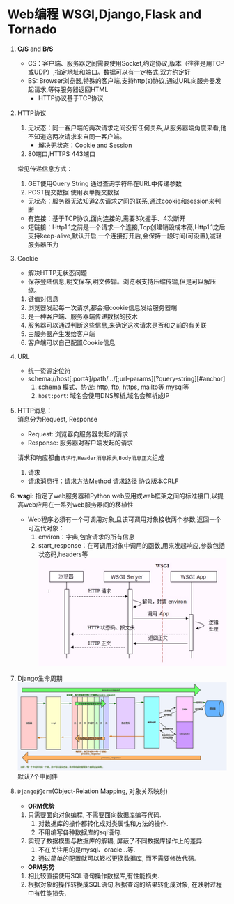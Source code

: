 # **Web编程** WSGI,Django,Flask and Tornado
1. **C/S** and **B/S**
   - CS：客户端、服务器之间需要使用Socket,约定协议,版本（往往是用TCP或UDP）,指定地址和端口。数据可以有一定格式,双方约定好
   - BS: Browser浏览器,特殊的客户端,支持http(s)协议,通过URL向服务器发起请求,等待服务器返回HTML
        - HTTP协议基于TCP协议
2. HTTP协议
    1. 无状态：同一客户端的两次请求之间没有任何关系,从服务器端角度来看,他不知道这两次请求来自同一客户端。
       - 解决无状态：Cookie and Session
    2. 80端口,HTTPS 443端口
    
    常见传递信息方式：
    1. GET使用Query String
        通过查询字符串在URL中传递参数
    2. POST提交数据
        使用表单提交数据
       
    - 无状态：服务器无法知道2次请求之间的联系,通过cookie和session来判断
    - 有连接：基于TCP协议,面向连接的,需要3次握手、4次断开
    - 短链接：Http1.1之前是一个请求一个连接,Tcp创建销毁成本高;Http1.1之后支持keep-alive,默认开启,一个连接打开后,会保持一段时间(可设置),减轻服务器压力

3. Cookie
    - 解决HTTP无状态问题 
    - 保存登陆信息,明文保存,明文传输。浏览器支持压缩传输,但是可以解压缩。
    1. 键值对信息
    2. 浏览器发起每一次请求,都会把cookie信息发给服务器端
    3. 是一种客户端、服务器端传递数据的技术
    4. 服务器可以通过判断这些信息,来确定这次请求是否和之前的有关联
    5. 由服务器产生发给客户端
    6. 客户端可以自己配置Cookie信息
4. URL
    - 统一资源定位符
    - schema://host[:port#]/path/.../[;url-params][?query-string][#anchor]
        1. schema 模式、协议:
           http, ftp, https, mailto等 mysql等
        2. `host:port`: 域名会使用DNS解析,域名会解析成IP 
5. HTTP消息：<br/>
    消息分为Request, Response
    - Request: 浏览器向服务器发起的请求
    - Response: 服务器对客户端发起的请求
    
    请求和响应都由`请求行`,`Header消息报头`,`Body消息正文`组成
   
    1. 请求
    - 请求消息行：请求方法Method 请求路径 协议版本CRLF
6. **wsgi**: 指定了web服务器和Python web应用或web框架之间的标准接口,以提高web应用在一系列web服务器间的移植性
    - Web程序必须有一个可调用对象,且该可调用对象接收两个参数,返回一个可迭代对象：
        1. environ：字典,包含请求的所有信息
        2. start_response：在可调用对象中调用的函数,用来发起响应,参数包括状态码,headers等
    ![WSGI](../Image/WSGI.jpg)
7. Django生命周期![Django life cycle](../Image/DjangoLifeCycle.png)
    默认7个中间件
8. `Django`的`orm`(Object-Relation Mapping, 对象关系映射)
    - **ORM优势**
    1. 只需要面向对象编程, 不需要面向数据库编写代码.
       1. 对数据库的操作都转化成对类属性和方法的操作.
       2. 不用编写各种数据库的sql语句.
    2. 实现了数据模型与数据库的解耦, 屏蔽了不同数据库操作上的差异.
       1. 不在关注用的是mysql、oracle...等.
       2. 通过简单的配置就可以轻松更换数据库, 而不需要修改代码.
    - **ORM劣势**
    1. 相比较直接使用SQL语句操作数据库,有性能损失.
    2. 根据对象的操作转换成SQL语句,根据查询的结果转化成对象, 在映射过程中有性能损失.
    